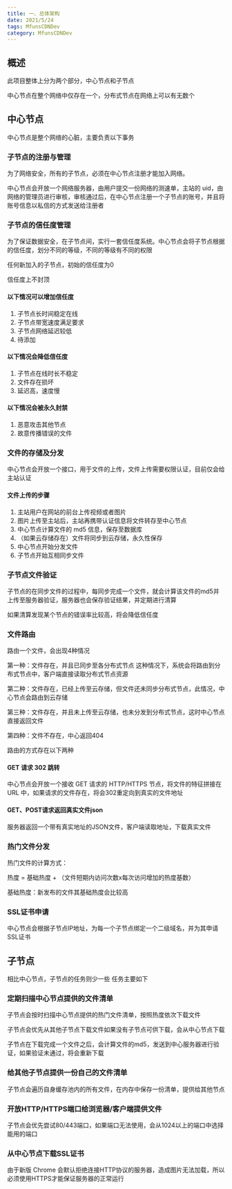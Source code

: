 ```yaml
---
title: 一、总体架构
date: 2021/5/24
tags: MfunsCDNDev
category: MfunsCDNDev
---
```

## 概述

此项目整体上分为两个部分，中心节点和子节点

中心节点在整个网络中仅存在一个，分布式节点在网络上可以有无数个

## 中心节点
中心节点是整个网络的心脏，主要负责以下事务

### 子节点的注册与管理

为了网络安全，所有的子节点，必须在中心节点注册才能加入网络。

中心节点会开放一个网络服务器，由用户提交一份网络的测速单，主站的 uid，由网络的管理员进行审核，审核通过后，在中心节点注册一个子节点的账号，并且将账号信息以私信的方式发送给注册者

### 子节点的信任度管理

为了保证数据安全，在子节点间，实行一套信任度系统。中心节点会将子节点根据的信任度，划分不同的等级，不同的等级有不同的权限

任何新加入的子节点，初始的信任度为0

信任度上不封顶

#### 以下情况可以增加信任度
1. 子节点长时间稳定在线
2. 子节点带宽速度满足要求
3. 子节点网络延迟较低
4. 待添加

#### 以下情况会降低信任度
1. 子节点在线时长不稳定
2. 文件存在损坏
3. 延迟高，速度慢

#### 以下情况会被永久封禁
1. 恶意攻击其他节点
2. 故意传播错误的文件

### 文件的存储及分发

中心节点会开放一个接口，用于文件的上传，文件上传需要权限认证，目前仅会给主站认证

#### 文件上传的步骤
1. 主站用户在网站的前台上传视频或者图片
2. 图片上传至主站后，主站再携带认证信息将文件转存至中心节点
3. 中心节点计算文件的 md5 信息，保存至数据库
4. （如果云存储存在）文件将同步到云存储，永久性保存
5. 中心节点开始分发文件
6. 子节点开始互相同步文件

### 子节点文件验证

子节点的在同步文件的过程中，每同步完成一个文件，就会计算该文件的md5并上传至服务器验证，服务器也会保存验证结果，并定期进行清算

如果清算发现某个节点的错误率比较高，将会降低信任度


### 文件路由

路由一个文件，会出现4种情况

第一种：文件存在，并且已同步至各分布式节点
这种情况下，系统会将路由到分布式节点中，客户端直接读取分布式节点资源

第二种：文件存在，已经上传至云存储，但文件还未同步分布式节点，此情况，中心节点会路由到云存储

第三种：文件存在，并且未上传至云存储，也未分发到分布式节点，这时中心节点直接返回文件

第四种：文件不存在，中心返回404

路由的方式存在以下两种

#### GET 请求 302 跳转
中心节点会开放一个接收 GET 请求的 HTTP/HTTPS 节点，将文件的特征拼接在 URL 中，如果请求的文件存在，将会302重定向到真实的文件地址

#### GET、POST请求返回真实文件json

服务器返回一个带有真实地址的JSON文件，客户端读取地址，下载真实文件

### 热门文件分发
热门文件的计算方式：

热度 = 基础热度 + （文件短期内访问次数x每次访问增加的热度基数）
 
 基础热度：新发布的文件其基础热度会比较高

### SSL证书申请
中心节点会根据子节点IP地址，为每一个子节点绑定一个二级域名，并为其申请SSL证书

## 子节点
相比中心节点，子节点的任务则少一些
任务主要如下

### 定期扫描中心节点提供的文件清单
子节点会按时扫描中心节点提供的热门文件清单，按照热度依次下载文件

子节点会优先从其他子节点下载文件如果没有子节点可供下载，会从中心节点下载

子节点在下载完成一个文件之后，会计算文件的md5，发送到中心服务器进行验证，如果验证未通过，将会重新下载

### 给其他子节点提供一份自己的文件清单
子节点会遍历自身缓存池内的所有文件，在内存中保存一份清单，提供给其他节点

### 开放HTTP/HTTPS端口给浏览器/客户端提供文件

子节点会优先尝试80/443端口，如果端口无法使用，会从1024以上的端口中选择能用的端口

### 从中心节点下载SSL证书
由于新版 Chrome 会默认拒绝连接HTTP协议的服务器，造成图片无法加载，所以必须使用HTTPS才能保证服务器的正常运行

